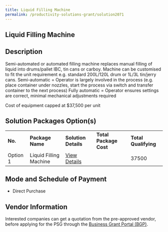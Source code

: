 ```yaml
---
title: Liquid Filling Machine
permalink: /productivity-solutions-grant/solution2071
---
```


## Liquid Filling Machine

## Description

Semi-automated or automated filling machine replaces manual filling of liquid into drums/pallet IBC, tin cans or carboy. Machine can be customised to fit the unit requirement e.g. standard 200L/120L drum or 1L/3L tin/jerry cans.
Semi-automatic = Operator is largely involved in the process (e.g. place container under nozzles, start the process via switch and transfer container to the next process)
Fully automatic = Operator ensures settings are correct, minimal mechanical adjustments required 

Cost of equipment capped at $37,500 per unit 

## Solution Packages Option(s)

<table>
<tr>
<td><b>No.</b></td>
<td><b>Package Name</b></td>
<td><b>Solution Details</b></td>
<td><b>Total Package Cost</b></td>
<td><b>Total Qualifying</b></td>
</tr>
<tr>
<td>Option 1</td>
<td>Liquid Filling Machine</td>
<td><a href=''>View Details</a></td>
<td></td>
<td>37500</td>
</tr>
</table>

## Mode and Schedule of Payment

 - Direct Purchase

## Vendor Information

 

Interested companies can get a quotation from the pre-approved vendor, before applying for the PSG through the <a href='https://www.businessgrants.gov.sg/'>Business Grant Portal (BGP)</a>.
